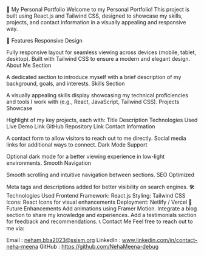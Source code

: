 🚀 My Personal Portfolio
Welcome to my Personal Portfolio! This project is built using React.js and Tailwind CSS, designed to showcase my skills, projects, and contact information in a visually appealing and responsive way.

🌟 Features
Responsive Design

Fully responsive layout for seamless viewing across devices (mobile, tablet, desktop).
Built with Tailwind CSS to ensure a modern and elegant design.
About Me Section

A dedicated section to introduce myself with a brief description of my background, goals, and interests.
Skills Section

A visually appealing skills display showcasing my technical proficiencies and tools I work with (e.g., React, JavaScript, Tailwind CSS).
Projects Showcase

Highlight of my key projects, each with:
Title
Description
Technologies Used
Live Demo Link
GitHub Repository Link
Contact Information

A contact form to allow visitors to reach out to me directly.
Social media links for additional ways to connect.
Dark Mode Support

Optional dark mode for a better viewing experience in low-light environments.
Smooth Navigation

Smooth scrolling and intuitive navigation between sections.
SEO Optimized

Meta tags and descriptions added for better visibility on search engines.
🛠️ Technologies Used
Frontend Framework: React.js
Styling: Tailwind CSS
Icons: React Icons for visual enhancements
Deployment: Netlify / Vercel
📌 Future Enhancements
Add animations using Framer Motion.
Integrate a blog section to share my knowledge and experiences.
Add a testimonials section for feedback and recommendations.
📞 Contact Me
Feel free to reach out to me via:

Email    : neham.bba2023@ssism.org
LinkedIn : www.linkedin.com/in/contact-neha-meena
GitHub   : https://github.com/NehaMeena-debug

